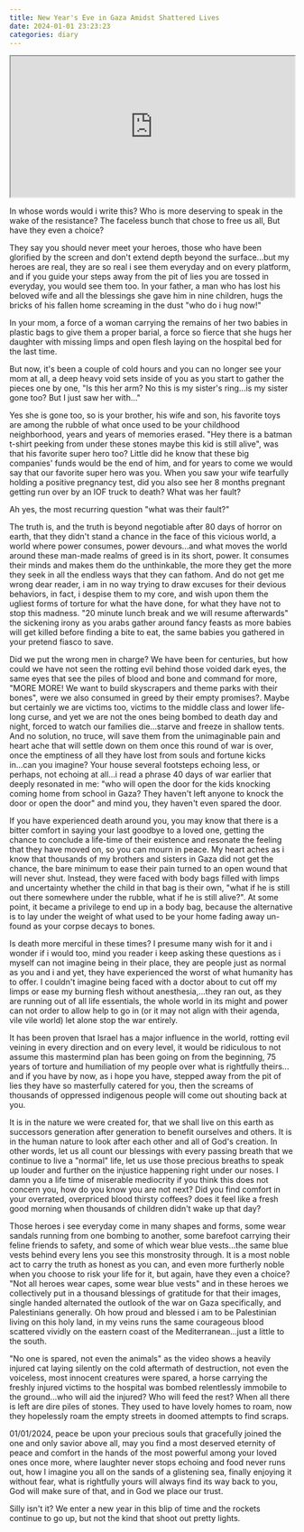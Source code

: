 ```yaml
---
title: New Year's Eve in Gaza Amidst Shattered Lives
date: 2024-01-01 23:23:23
categories: diary
---
```


<iframe height="250" src="https://www.youtube.com/embed/PwHr_vmW-oo" style="width:100%;"></iframe>

<!--more-->


<link rel="stylesheet" href="https://demos.ramon.codes/zuck.js/dist/skins/snapgram.css">
<link rel="stylesheet" href="https://demos.ramon.codes/zuck.js/dist/zuck.min.css">
<style>.tip.link {pointer-events: none;} #zuck-modal.with-effects{position: fixed !important;}</style>

<div id="stories" class="storiesWrapper"></div>

<script>
    getAvatar = (id) => "https://api.multiavatar.com/avatar-" + id + ".png"
    var currentSkin = {
      avatars: true,
      list: false,
      autoFullScreen: false,
      cubeEffect: true,
      paginationArrows: false
    };

    var zuckScript      = document.createElement('script');
    zuckScript.src      = "https://demos.ramon.codes/zuck.js/dist/zuck.min.js";
    zuckScript.async    = false; 
    document.body.appendChild(zuckScript); 
    
    zuckScript.addEventListener('load', () => {
        fetch("/assets/stories.json").then(res => res.json()).then(res => {
            groupArray = res.reduce((group, entry) => {
                    const time = new Date(entry.time).toISOString().split('T')[0];
                    group[time] = group[time] ?? [];
                    group[time].push(entry);
                    return group;
                }, {});
            groupArray = Object.entries(groupArray).map(el =>  {
                    return Zuck.buildTimelineItem(
                        el[0], 
                        getAvatar(el[0]),
                        el[0],
                        "",
                        new Date(el[1][0]).getTime() / 1000,
                        el[1].map(story => ([
                            story.time, story.type, 10, story.url, false, story.description?'#!':false, story.description, false, new Date(story.time).getTime() / 1000
                        ]))
                    )
                })
            var stories = new Zuck('stories', {
                backNative: true,
                previousTap: true,
                skin: currentSkin['name'],
                autoFullScreen: currentSkin.autoFullScreen,
                avatars: currentSkin.avatars,
                paginationArrows: currentSkin.paginationArrows,
                list: currentSkin.list,
                cubeEffect: currentSkin.cubeEffect,
                localStorage: true,
                stories: groupArray.reverse()
            }
            )
        });
    });
</script>


In whose words would i write this? Who is more deserving to speak in the wake of the resistance? The faceless bunch that chose to free us all, But have they even a choice?

They say you should never meet your heroes, those who have been glorified by the screen and  don't extend depth beyond the surface...but my heroes are real, they are so real i see them everyday and on every platform, and if you guide your steps away from the pit of lies you are tossed in everyday, you would see them too. In your father, a man who has lost his beloved wife and all the blessings she gave him in nine children, hugs the bricks of his fallen home screaming in the dust "who do i hug now!"

In your mom, a force of a woman carrying the remains of her two babies in plastic bags to give them a proper barial, a force so fierce that she hugs her daughter with missing limps and open flesh laying on the hospital bed for the last time. 

But now, it's been a couple of cold hours and you can no longer see your mom at all, a deep heavy void sets inside of you as you start to gather the pieces one by one, "Is this her arm? No this is my sister's ring...is my sister gone too? But I just saw her with..."

Yes she is gone too, so is your brother, his wife and son, his favorite toys are among the rubble of what once used to be your childhood neighborhood, years and years of memories erased. "Hey there is a batman t-shirt peeking from under these stones maybe this kid is still alive", was that his favorite super hero too? Little did he know that these big companies' funds would be the end of him, and for years to come we would say that our favorite super hero was you. When you saw your wife tearfully holding a positive pregnancy test, did you also see her 8 months pregnant getting run over by an IOF truck to death? What was her fault? 

Ah yes, the most recurring question "what was their fault?" 

The truth is, and the truth is beyond negotiable after 80 days of horror on earth, that they didn't stand a chance in the face of this vicious world, a world where power consumes, power devours...and what moves the world around these man-made realms of greed is in its short, power. It consumes their minds and makes them do the unthinkable, the more they get the more they seek in all the endless ways that they can fathom. And do not get me wrong dear reader, i am in no way trying to draw excuses for their devious behaviors, in fact, i despise them to my core, and wish upon them the ugliest forms of torture for what the have done, for what they have not to stop this madness. "20 minute lunch break and we will resume afterwards" the sickening irony as you arabs gather around fancy feasts as more babies will get killed before finding a bite to eat, the same babies you gathered in your pretend fiasco to save.

Did we put the wrong men in charge? We have been for centuries, but how could we have not seen the rotting evil behind those voided dark eyes, the same eyes that see the piles of blood and bone and command for more, "MORE MORE! We want to build skyscrapers and theme parks with their bones", were we also consumed in greed by their empty promises?. Maybe but certainly we are victims too, victims to the middle class and lower life-long curse, and yet we are not the ones being bombed to death day and night, forced to watch our families die...starve and freeze in shallow tents. And no solution, no truce, will save them from the unimaginable pain and heart ache that will settle down on them once this round of war is over, once the emptiness of all they have lost from souls and fortune kicks in...can you imagine? Your house several footsteps echoing less, or perhaps, not echoing at all...i read a phrase 40 days of war earlier that deeply resonated in me: "who will open the door for the kids knocking coming home from school in Gaza? They haven't left anyone to knock the door or open the door" and mind you, they haven't even spared the door. 

If you have experienced death around you, you may know that there is a bitter comfort in saying your last goodbye to a loved one, getting the chance to conclude a life-time of their existence and resonate the feeling that they have moved on, so you can mourn in peace. My heart aches as i know that thousands of my brothers and sisters in Gaza did not get the chance, the bare minimum to ease their pain turned to an open wound that will never shut. Instead, they were faced with body bags filled with limps and uncertainty whether the child in that bag is their own, "what if he is still out there somewhere under the rubble, what if he is still alive?". At some point, it became a privilege to end up in a body bag, because the alternative is to lay under the weight of what used to be your home fading away un-found as your corpse decays to bones. 

Is death more merciful in these times? I presume many wish for it and i wonder if i would too, mind you reader i keep asking these questions as i myself can not imagine being in their place, they are people just as normal as you and i and yet, they have experienced the worst of what humanity has to offer. I couldn't imagine being faced with a doctor about to cut off my limps or ease my burning flesh without anesthesia,...they ran out, as they are running out of all life essentials, the whole world in its might and power can not order to allow help to go in (or it may not align with their agenda, vile vile world) let alone stop the war entirely.

It has been proven that Israel has a major influence in the world, rotting evil veining in every direction and on every level, it would be ridiculous to not assume this mastermind plan has been going on from the beginning, 75 years of torture and humiliation of my people over what is rightfully theirs... and if you have by now, as i hope you have, stepped away from the pit of lies they have so masterfully catered for you, then the screams of thousands of oppressed indigenous people will come out shouting back at you.

It is in the nature we were created for, that we shall live on this earth as successors generation after generation to benefit ourselves and others. It is in the human nature to look after each other and all of God's creation. In other words, let us all count our blessings with every passing breath that we continue to live a "normal" life, let us use those precious breaths to speak up louder and further on the injustice happening right under our noses. I damn you a life time of miserable mediocrity if you think this does not concern you, how do you know you are not next? Did you find comfort in your overrated, overpriced blood thirsty coffees? does it feel like a fresh good morning when thousands of children didn't wake up that day? 

Those heroes i see everyday come in many shapes and forms, some wear sandals running from one bombing to another, some barefoot carrying their feline friends to safety, and some of which wear blue vests...the same blue vests behind every lens you see this monstrosity through. It is a most noble act to carry the truth as honest as you can, and even more furtherly noble when you choose to risk your life for it, but again, have they even a choice? "Not all heroes wear capes, some wear blue vests" and in these heroes we collectively put in a thousand blessings of gratitude for that their images, single handed alternated the outlook of the war on Gaza specifically, and Palestinians generally. Oh how proud and blessed i am to be Palestinian living on this holy land, in my veins runs the same courageous blood scattered vividly on the eastern coast of the Mediterranean...just a little to the south.

"No one is spared, not even the animals" as the video shows a heavily injured cat laying silently on the cold aftermath of destruction, not even the voiceless, most innocent creatures were spared, a horse carrying the freshly injured victims to the hospital was bombed relentlessly immobile to the ground...who will aid the injured? Who will feed the rest? When all there is left are dire piles of stones. They used to have lovely homes to roam, now they hopelessly roam the empty streets in doomed attempts to find scraps. 

01/01/2024, peace be upon your precious souls that gracefully joined the one and only savior above all, may you find a most deserved eternity of peace and comfort in the hands of the most powerful among your loved ones once more, where laughter never stops echoing and food never runs out, how I imagine you all on the sands of a glistening sea, finally enjoying it without fear, what is rightfully yours will always find its way back to you, God will make sure of that, and in God we place our trust. 

Silly isn't it? We enter a new year in this blip of time and the rockets continue to go up, but not the kind that shoot out pretty lights.